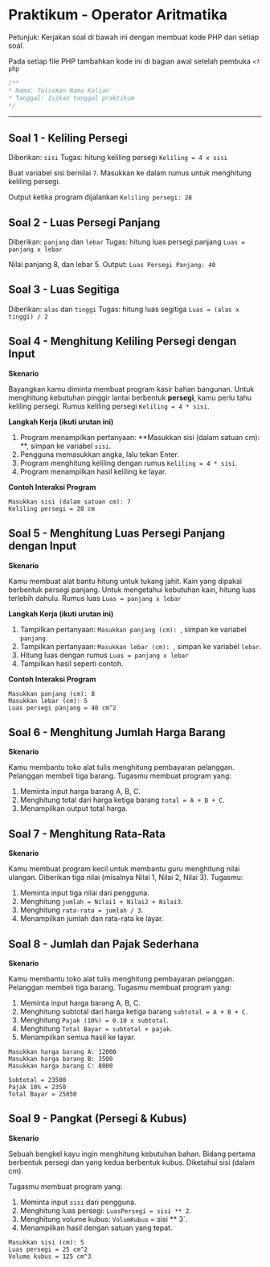 # Praktikum - Operator Aritmatika

Petunjuk: Kerjakan soal di bawah ini dengan membuat kode PHP dari setiap soal.

Pada setiap file PHP tambahkan kode ini di bagian awal setelah pembuka `<?php`

```php
/**
* Nama: Tuliskan Nama Kalian
* Tanggal: Isikan tanggal praktikum
*/
```

---

## Soal 1 - Keliling Persegi

Diberikan: `sisi`
Tugas: hitung keliling persegi `Keliling = 4 x sisi`

Buat variabel sisi bernilai `7`.
Masukkan ke dalam rumus untuk menghitung keliling persegi.

Output ketika program dijalankan
`Keliling persegi: 28`

## Soal 2 - Luas Persegi Panjang

Diberikan: `panjang` dan `lebar`
Tugas: hitung luas persegi panjang `Luas = panjang x lebar`

Nilai panjang 8, dan lebar 5.
Output: `Luas Persegi Panjang: 40`

## Soal 3 - Luas Segitiga

Diberikan: `alas` dan `tinggi`
Tugas: hitung luas segitiga `Luas = (alas x tinggi) / 2`

## Soal 4 - Menghitung Keliling Persegi dengan Input

**Skenario**

Bayangkan kamu diminta membuat program kasir bahan bangunan. Untuk menghitung kebutuhan pinggir lantai berbentuk **persegi**, kamu perlu tahu keliling persegi. Rumus keliling persegi `Keliling = 4 * sisi`.

**Langkah Kerja (ikuti urutan ini)**

1. Program menampilkan pertanyaan: **Masukkan sisi (dalam satuan cm): **, simpan ke variabel `sisi`.
2. Pengguna memasukkan angka, lalu tekan Enter.
3. Program menghitung keliling dengan rumus `Keliling = 4 * sisi`.
4. Program menampilkan hasil keliling ke layar.

**Contoh Interaksi Program**

```
Masukkan sisi (dalam satuan cm): 7
Keliling persegi = 28 cm
```

## Soal 5 - Menghitung Luas Persegi Panjang dengan Input

**Skenario**

Kamu membuat alat bantu hitung untuk tukang jahit. Kain yang dipakai berbentuk persegi panjang. Untuk mengetahui kebutuhan kain, hitung luas terlebih dahulu. Rumus luas `Luas = panjang x lebar`

**Langkah Kerja (ikuti urutan ini)**

1. Tampilkan pertanyaan: `Masukkan panjang (cm): `, simpan ke variabel `panjang`.
2. Tampilkan pertanyaan: `Masukkan lebar (cm): `, simpan ke variabel `lebar`.
3. Hitung luas dengan rumus `Luas = panjang x lebar`
4. Tampilkan hasil seperti contoh.

**Contoh Interaksi Program**

```
Masukkan panjang (cm): 8
Masukkan lebar (cm): 5
Luas persegi panjang = 40 cm^2
```

## Soal 6 - Menghitung Jumlah Harga Barang

**Skenario**

Kamu membantu toko alat tulis menghitung pembayaran pelanggan. Pelanggan membeli tiga barang. Tugasmu membuat program yang:

1. Meminta input harga barang A, B, C.
2. Menghitung total dari harga ketiga barang `total = A + B + C`.
3. Menampilkan output total harga.

## Soal 7 - Menghitung Rata-Rata

**Skenario**

Kamu membuat program kecil untuk membantu guru menghitung nilai ulangan. Diberikan tiga nilai (misalnya Nilai 1, Nilai 2, Nilai 3). Tugasmu:

1. Meminta input tiga nilai dari pengguna.
2. Menghitung `jumlah = Nilai1 + Nilai2 + Nilai3`.
3. Menghitung `rata-rata = jumlah / 3`.
4. Menampilkan jumlah dan rata-rata ke layar.

## Soal 8 - Jumlah dan Pajak Sederhana

**Skenario**

Kamu membantu toko alat tulis menghitung pembayaran pelanggan. Pelanggan membeli tiga barang. Tugasmu membuat program yang:

1. Meminta input harga barang A, B, C.
2. Menghitung subtotal dari harga ketiga barang `subtotal = A + B + C`.
3. Menghitung `Pajak (10%) = 0.10 x subtotal`.
4. Menghitung `Total Bayar = subtotal + pajak`.
5. Menampilkan semua hasil ke layar.

```
Masukkan harga barang A: 12000
Masukkan harga barang B: 3500
Masukkan harga barang C: 8000

Subtotal = 23500
Pajak 10% = 2350
Total Bayar = 25850
```

## Soal 9 - Pangkat (Persegi & Kubus)

**Skenario**

Sebuah bengkel kayu ingin menghitung kebutuhan bahan. Bidang pertama berbentuk persegi dan yang kedua berbentuk kubus. Diketahui sisi (dalam cm).

Tugasmu membuat program yang:

1. Meminta input `sisi` dari pengguna.
2. Menghitung luas persegi: `LuasPersegi = sisi ** 2`.
3. Menghitung volume kubus: `VolumKubus` = sisi \*\* 3`.
4. Menampilkan hasil dengan satuan yang tepat.

```
Masukkan sisi (cm): 5
Luas persegi = 25 cm^2
Volume kubus = 125 cm^3
```
